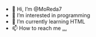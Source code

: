 - 👋 Hi, I’m @MoReda7
- 👀 I’m interested in programming
- 🌱 I’m currently learning HTML
- 📫 How to reach me [...](https://www.facebook.com/profile.php?id=100084244103531)
<!---
MoReda7/MoReda7 is a ✨ special ✨ repository because its `README.md` (this file) appears on your GitHub profile.
You can click the Preview link to take a look at your changes.
--->
